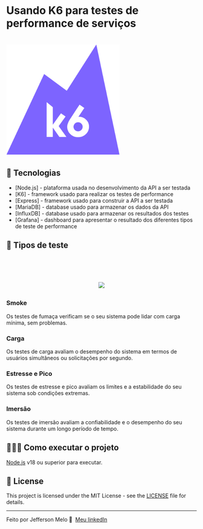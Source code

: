 # Usando K6 para testes de performance de serviços

<h1 align="left">
    <img src=".github/images/K6-logo.svg" width="300px">
</h1>

## 🚀 Tecnologias

- [Node.js] - plataforma usada no desenvolvimento da API a ser testada
- [K6] - framework usado para realizar os testes de performance
- [Express] - framework usado para construir a API a ser testada
- [MariaDB] - database usado para armazenar os dados da API
- [InfluxDB] - database usado para armazenar os resultados dos testes
- [Grafana] - dashboard para apresentar o resultado dos diferentes tipos de teste de performance

## 📌 Tipos de teste
<br>
<h1 align="center">
    <img src="https://k6.io/docs/static/e45e3f092ab0445aa3da987a69ddad85/d9937/test-types.png">
</h1>

### Smoke

Os testes de fumaça verificam se o seu sistema pode lidar com carga mínima, sem problemas.

### Carga

Os testes de carga avaliam o desempenho do sistema em termos de usuários simultâneos ou solicitações por segundo.

### Estresse e Pico

Os testes de estresse e pico avaliam os limites e a estabilidade do seu sistema sob condições extremas.

### Imersão

Os testes de imersão avaliam a confiabilidade e o desempenho do seu sistema durante um longo período de tempo.


## 👨🏻‍💻 Como executar o projeto

[Node.js](https://nodejs.org/) v18 ou superior para executar.


## 📝 License

This project is licensed under the MIT License - see the [LICENSE](LICENSE) file for details.

---

Feito por Jefferson Melo 👋 &nbsp;[Meu linkedIn](https://www.linkedin.com/in/jeffersonmelo8/)
